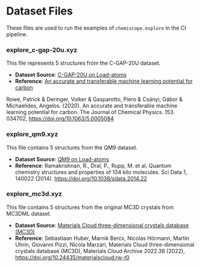 # Dataset Files

These files are used to run the examples of `chemiscope.explore` in the CI pipeline.

### explore_c-gap-20u.xyz

This file represents 5 structures from the C-GAP-20U dataset.

-   **Dataset Source**: [C-GAP-20U on Load-atoms](https://jla-gardner.github.io/load-atoms/datasets/C-GAP-20U.html)
-   **Reference**: [An accurate and transferable machine learning potential for carbon](https://doi.org/10.1063/5.0005084)

Rowe, Patrick & Deringer, Volker & Gasparotto, Piero & Csányi, Gábor & Michaelides, Angelos. (2020). An accurate and transferable machine learning potential for carbon. The Journal of Chemical Physics. 153. 034702, https://doi.org/10.1063/5.0005084

### explore_qm9.xyz

This file contains 5 structures from the QM9 dataset.

-   **Dataset Source**: [QM9 on Load-atoms](https://jla-gardner.github.io/load-atoms/datasets/QM9.html)
-   **Reference**: Ramakrishnan, R., Dral, P., Rupp, M. et al. Quantum chemistry structures and properties of 134 kilo molecules. Sci Data 1, 140022 (2014). https://doi.org/10.1038/sdata.2014.22

### explore_mc3d.xyz

This file contains 5 structures from the original MC3D crystals from MC3DML dataset.

-   **Dataset Source**: [Materials Cloud three-dimensional crystals database (MC3D)](https://doi.org/10.24435/materialscloud:rw-t0)
-   **Reference**: Sebastiaan Huber, Marnik Bercx, Nicolas Hörmann, Martin Uhrin, Giovanni Pizzi, Nicola Marzari, Materials Cloud three-dimensional crystals database (MC3D), Materials Cloud Archive 2022.38 (2022), https://doi.org/10.24435/materialscloud:rw-t0
